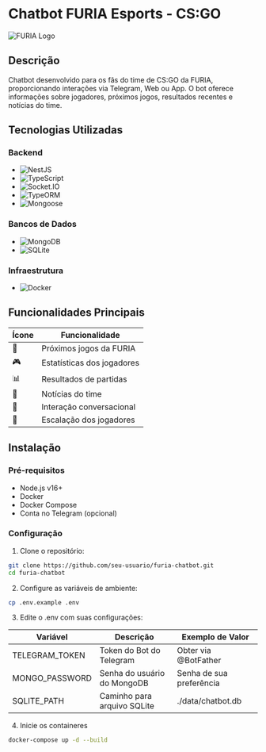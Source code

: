 # Chatbot FURIA Esports - CS:GO

![FURIA Logo](https://furia.gg/wp-content/uploads/2020/09/furia-logo-dark.png)

## Descrição

Chatbot desenvolvido para os fãs do time de CS:GO da FURIA, proporcionando interações via Telegram, Web ou App. O bot oferece informações sobre jogadores, próximos jogos, resultados recentes e notícias do time.

## Tecnologias Utilizadas

### Backend
- ![NestJS](https://img.shields.io/badge/NestJS-E0234E?style=flat&logo=nestjs&logoColor=white)
- ![TypeScript](https://img.shields.io/badge/TypeScript-3178C6?style=flat&logo=typescript&logoColor=white)
- ![Socket.IO](https://img.shields.io/badge/Socket.IO-010101?style=flat&logo=socket.io)
- ![TypeORM](https://img.shields.io/badge/TypeORM-262627?style=flat&logo=typeorm)
- ![Mongoose](https://img.shields.io/badge/Mongoose-880000?style=flat&logo=mongodb)

### Bancos de Dados
- ![MongoDB](https://img.shields.io/badge/MongoDB-47A248?style=flat&logo=mongodb&logoColor=white)
- ![SQLite](https://img.shields.io/badge/SQLite-003B57?style=flat&logo=sqlite&logoColor=white)

### Infraestrutura
- ![Docker](https://img.shields.io/badge/Docker-2496ED?style=flat&logo=docker&logoColor=white)

## Funcionalidades Principais

| Ícone | Funcionalidade               |
|-------|------------------------------|
| 📅    | Próximos jogos da FURIA      |
| 🎮    | Estatísticas dos jogadores   |
| 📊    | Resultados de partidas       |
| 📰    | Notícias do time             |
| 🤖    | Interação conversacional     |
| 🤖    | Escalação dos jogadores      |

## Instalação

### Pré-requisitos

- Node.js v16+
- Docker
- Docker Compose
- Conta no Telegram (opcional)

### Configuração

1. Clone o repositório:
```bash
git clone https://github.com/seu-usuario/furia-chatbot.git
cd furia-chatbot
```

2. Configure as variáveis de ambiente:

```bash
cp .env.example .env
```

3. Edite o .env com suas configurações:

| Variável          | Descrição                     | Exemplo de Valor                 |
|-------------------|-------------------------------|----------------------------------|
| TELEGRAM_TOKEN    | Token do Bot do Telegram      | Obter via @BotFather             |
| MONGO_PASSWORD    | Senha do usuário do MongoDB   | Senha de sua preferência         |
| SQLITE_PATH       | Caminho para arquivo SQLite   | ./data/chatbot.db                |

4. Inicie os containeres

```bash
docker-compose up -d --build
```